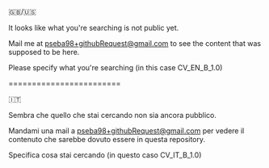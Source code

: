 
🇬🇧/🇺🇸

It looks like what you're searching is not public yet.

Mail me at pseba98+githubRequest@gmail.com to see the content that was supposed to be here.

Please specify what you're searching (in this case CV_EN_B_1.0)

========================

🇮🇹

Sembra che quello che stai cercando non sia ancora pubblico.

Mandami una mail a pseba98+githubRequest@gmail.com per vedere il contenuto che sarebbe dovuto essere in questa repository.

Specifica cosa stai cercando (in questo caso CV_IT_B_1.0)
